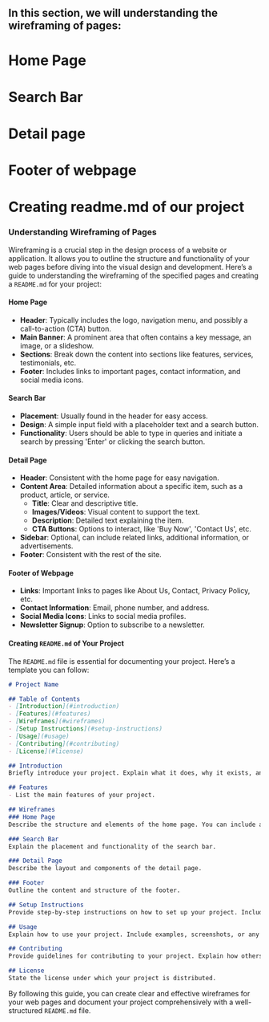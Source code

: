 ## In this section, we will understanding the wireframing of pages:
# Home Page
# Search Bar
# Detail page
# Footer of webpage
# Creating readme.md of our project



### Understanding Wireframing of Pages

Wireframing is a crucial step in the design process of a website or application. It allows you to outline the structure and functionality of your web pages before diving into the visual design and development. Here’s a guide to understanding the wireframing of the specified pages and creating a `README.md` for your project:

#### Home Page
- **Header**: Typically includes the logo, navigation menu, and possibly a call-to-action (CTA) button.
- **Main Banner**: A prominent area that often contains a key message, an image, or a slideshow.
- **Sections**: Break down the content into sections like features, services, testimonials, etc.
- **Footer**: Includes links to important pages, contact information, and social media icons.

#### Search Bar
- **Placement**: Usually found in the header for easy access.
- **Design**: A simple input field with a placeholder text and a search button.
- **Functionality**: Users should be able to type in queries and initiate a search by pressing 'Enter' or clicking the search button.

#### Detail Page
- **Header**: Consistent with the home page for easy navigation.
- **Content Area**: Detailed information about a specific item, such as a product, article, or service.
  - **Title**: Clear and descriptive title.
  - **Images/Videos**: Visual content to support the text.
  - **Description**: Detailed text explaining the item.
  - **CTA Buttons**: Options to interact, like 'Buy Now', 'Contact Us', etc.
- **Sidebar**: Optional, can include related links, additional information, or advertisements.
- **Footer**: Consistent with the rest of the site.

#### Footer of Webpage
- **Links**: Important links to pages like About Us, Contact, Privacy Policy, etc.
- **Contact Information**: Email, phone number, and address.
- **Social Media Icons**: Links to social media profiles.
- **Newsletter Signup**: Option to subscribe to a newsletter.

#### Creating `README.md` of Your Project
The `README.md` file is essential for documenting your project. Here’s a template you can follow:

```markdown
# Project Name

## Table of Contents
- [Introduction](#introduction)
- [Features](#features)
- [Wireframes](#wireframes)
- [Setup Instructions](#setup-instructions)
- [Usage](#usage)
- [Contributing](#contributing)
- [License](#license)

## Introduction
Briefly introduce your project. Explain what it does, why it exists, and what problem it solves.

## Features
- List the main features of your project.

## Wireframes
### Home Page
Describe the structure and elements of the home page. You can include an image of your wireframe here.

### Search Bar
Explain the placement and functionality of the search bar.

### Detail Page
Describe the layout and components of the detail page.

### Footer
Outline the content and structure of the footer.

## Setup Instructions
Provide step-by-step instructions on how to set up your project. Include any dependencies, installation commands, and configuration steps.

## Usage
Explain how to use your project. Include examples, screenshots, or any other relevant information.

## Contributing
Provide guidelines for contributing to your project. Explain how others can report issues or suggest improvements.

## License
State the license under which your project is distributed.
```

By following this guide, you can create clear and effective wireframes for your web pages and document your project comprehensively with a well-structured `README.md` file.